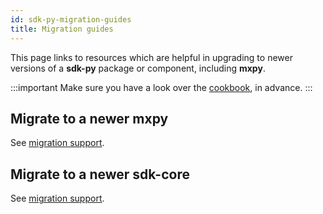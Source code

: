 ```yaml
---
id: sdk-py-migration-guides
title: Migration guides
---
```


[comment]: # (mx-exclude-file)

This page links to resources which are helpful in upgrading to newer versions of a **sdk-py** package or component, including **mxpy**.

:::important
Make sure you have a look over the [cookbook](/sdk-and-tools/sdk-py/sdk-py-cookbook), in advance.
:::

## Migrate to a newer mxpy

See [migration support](https://github.com/multiversx/mx-sdk-py-cli/issues?q=label:migration).

## Migrate to a newer sdk-core

See [migration support](https://github.com/multiversx/mx-sdk-py-core/issues?q=label:migration).
